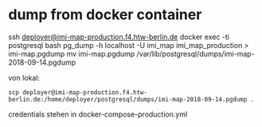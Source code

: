 # dump from docker container

ssh deployer@imi-map-production.f4.htw-berlin.de
docker exec -ti postgresql bash
pg_dump -h localhost -U imi_map  imi_map_production > imi-map.pgdump
mv imi-map.pgdump /var/lib/postgresql/dumps/imi-map-2018-09-14.pgdump


von lokal:

    scp deployer@imi-map-production.f4.htw-berlin.de:/home/deployer/postgresql/dumps/imi-map-2018-09-14.pgdump .

credentials stehen in docker-compose-production.yml
